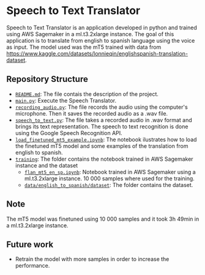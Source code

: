 # Speech to Text Translator

Speech to Text Translator is an application developed in python and trained using AWS Sagemaker in a ml.t3.2xlarge instance. The goal of this application is to translate from english to spanish language using the voice as input. The model used was the mT5 trained with data from https://www.kaggle.com/datasets/lonnieqin/englishspanish-translation-dataset.

## Repository Structure
- [`README.md`](README.md): The file contais the description of the project.
- [`main.py`](main.py): Execute the Speech Translator.
- [`recording_audio.py`](recording_audio.py): The file records the audio using the computer's microphone. Then it saves the recorded audio as a .wav file.
- [`speech_to_text.py`](speech_to_text.py): The file takes a recorded audio in .wav format and brings its text representation. The speech to text recognition is done using the Google Speech Recognition API.
- [`load_finetuned_mt5_example.ipynb`](load_finetuned_mt5_example.ipynb): The notebook ilustrates how to load the finetuned mT5 model and some examples of the translation from english to spanish.
- [`training`](training): The folder contains the notebook trained in AWS Sagemaker instance and the dataset
    - [`flan_mt5_en_sp.ipynb`](training/flan_mt5_en_sp.ipynb): Notebook trained in AWS Sagemaker using a ml.t3.2xlarge instance. 10 000 samples where used for the training.
    - [`data/english_to_spanish/dataset`](training/data/english_to_spanish/dataset): The folder contains the dataset.

## Note
The mT5 model was finetuned using 10 000 samples and it took 3h 49min in a ml.t3.2xlarge instance.

## Future work
- Retrain the model with more samples in order to increase the performance.
